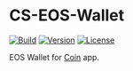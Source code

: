 # CS-EOS-Wallet

[![Build](https://github.com/CoinSpace/cs-eos-wallet/actions/workflows/ci.yml/badge.svg)](https://github.com/CoinSpace/cs-eos-wallet/actions/workflows/ci.yml)
[![Version](https://img.shields.io/github/v/tag/CoinSpace/cs-eos-wallet?label=version)](https://github.com/CoinSpace/cs-eos-wallet/releases)
[![License](https://img.shields.io/github/license/CoinSpace/cs-eos-wallet?color=blue)](https://github.com/CoinSpace/cs-eos-wallet/blob/master/LICENSE)

EOS Wallet for [Coin](https://github.com/CoinSpace/CoinSpace) app.

